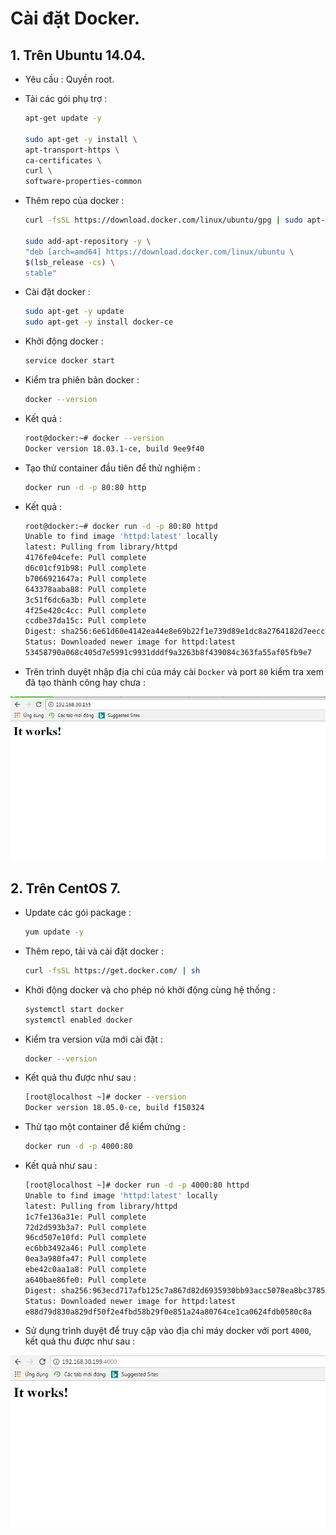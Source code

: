 # Cài đặt Docker.

## 1. Trên Ubuntu 14.04.

- Yêu cầu  : Quyền root.

- Tải các gói phụ trợ :

    ```sh
    apt-get update -y

    sudo apt-get -y install \
    apt-transport-https \
    ca-certificates \
    curl \
    software-properties-common
    ```

- Thêm repo của docker :


    ```sh
    curl -fsSL https://download.docker.com/linux/ubuntu/gpg | sudo apt-key add -

    sudo add-apt-repository -y \
    "deb [arch=amd64] https://download.docker.com/linux/ubuntu \
    $(lsb_release -cs) \
    stable"
    ```

- Cài đặt docker :

    ```sh
    sudo apt-get -y update
    sudo apt-get -y install docker-ce
    ```

- Khởi động docker :

    ```sh
    service docker start
    ```

- Kiểm tra phiên bản docker :

    ```sh
    docker --version
    ```

- Kết quả :

    ```sh
    root@docker:~# docker --version
    Docker version 18.03.1-ce, build 9ee9f40
    ```

- Tạo thử container đầu tiên để thử nghiệm :

    ```sh
    docker run -d -p 80:80 http
    ```

- Kết quả :

    ```sh
    root@docker:~# docker run -d -p 80:80 httpd
    Unable to find image 'httpd:latest' locally
    latest: Pulling from library/httpd
    4176fe04cefe: Pull complete
    d6c01cf91b98: Pull complete
    b7066921647a: Pull complete
    643378aaba88: Pull complete
    3c51f6dc6a3b: Pull complete
    4f25e420c4cc: Pull complete
    ccdbe37da15c: Pull complete
    Digest: sha256:6e61d60e4142ea44e8e69b22f1e739d89e1dc8a2764182d7eecc83a5bb31181e
    Status: Downloaded newer image for httpd:latest
    53458790a068c405d7e5991c9931dddf9a3263b8f439084c363fa55af05fb9e7
    ```

- Trên trình duyệt nhập địa chỉ của máy cài `Docker` và port `80` kiểm tra xem đã tạo thành công hay chưa :

![docker-1](/images/docker-1.png)

## 2. Trên CentOS 7.

- Update các gói package :

    ```sh
    yum update -y
    ```

- Thêm repo, tải và cài đặt docker :

    ```sh
    curl -fsSL https://get.docker.com/ | sh
    ``` 

- Khởi động docker và cho phép nó khởi động cùng hệ thống :

    ```sh
    systemctl start docker
    systemctl enabled docker
    ```

- Kiểm tra version vừa mới cài đặt :

    ```sh
    docker --version
    ```

- Kết quả thu được như sau :

    ```sh
    [root@localhost ~]# docker --version
    Docker version 18.05.0-ce, build f150324
    ```

- Thử tạo một container để kiểm chứng : 

    ```sh
    docker run -d -p 4000:80
    ```

- Kết quả như sau :

    ```sh
    [root@localhost ~]# docker run -d -p 4000:80 httpd
    Unable to find image 'httpd:latest' locally
    latest: Pulling from library/httpd
    1c7fe136a31e: Pull complete
    72d2d593b3a7: Pull complete
    96cd507e10fd: Pull complete
    ec6bb3492a46: Pull complete
    0ea3a980fa47: Pull complete
    ebe42c0aa1a8: Pull complete
    a640bae86fe0: Pull complete
    Digest: sha256:963ecd717afb125c7a867d82d6935930bb93acc5078ea8bc37854d4b4de766d9
    Status: Downloaded newer image for httpd:latest
    e88d79d830a829df50f2e4fbd58b29f0e851a24a80764ce1ca0624fdb0580c8a
    ```

- Sử dụng trình duyệt để truy cập vào địa chỉ máy docker với port `4000`, kết quả thu được như sau :

![docker-2](/images/docker-2.png)